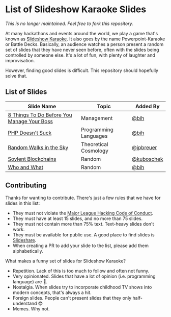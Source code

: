 # List of Slideshow Karaoke Slides

*This is no longer maintained. Feel free to fork this repository.*

At many hackathons and events around the world, we play a game that's known as [Slideshow Karaoke][wikipedia]. It also goes by the name Powerpoint-Karaoke or Battle Decks. Basically, an audience watches a person present a random set of slides that they have never seen before, often with the slides being controlled by someone else. It's a lot of fun, with plenty of laughter and improvisation.

However, finding good slides is difficult. This repository should hopefully solve that.

## List of Slides

| Slide Name | Topic | Added By |
| ---------- | ----- | -------- |
| [8 Things To Do Before You Manage Your Boss](https://www.slideshare.net/wiley/slideshare-8-things-to-do-before-you-manage-your-boss) | Management | [@bih](https://github.com/bih) |
| [PHP Doesn't Suck](https://www.slideshare.net/jmhobbs/php-doesnt-suck?qid=f86a8d4b-315d-469c-9d25-7975bd0caebe) | Programming Languages | [@bih](https://github.com/bih) |
| [Random Walks in the Sky](http://www.cosmo-ufes.org/uploads/1/3/7/0/13701821/vitoria2014.pdf) | Theoretical Cosmology | [@jpbreuer](https://github.com/jpbreuer) |
| [Soylent Blockchains](https://www.slideshare.net/SteveWaldman/soylent-blockchains) | Random | [@kuboschek](https://github.com/kuboschek) |
| [Who and What](https://www.slideshare.net/georgemelendez/questions-with-who-72442769?qid=c6e696e1-62f9-4563-be58-775a17641e0b) | Random | [@bih](https://github.com/bih) |


## Contributing

Thanks for wanting to contribute. There's just a few rules that we have for slides in this list:

- They must not violate the [Major League Hacking Code of Conduct][mlh-coc].
- They must have at least 15 slides, and no more than 75 slides.
- They must not contain more than 75% text. Text-heavy slides don't work.
- They must be available for public use. A good place to find slides is [Slideshare][slideshare].
- When creating a PR to add your slide to the list, please add them alphabetically.

What makes a funny set of slides for Slideshow Karaoke?

- Repetition. Lack of this is too much to follow and often not funny.
- Very opinionated. Slides that have a lot of opinion (i.e. programming language) are 💯.
- Nostalgia. When slides try to incorporate childhood TV shows into modern concepts, that's always a hit.
- Foreign slides. People can't present slides that they only half-understand 😎
- Memes. Why not.

[wikipedia]: https://en.wikipedia.org/wiki/Powerpoint-Karaoke
[slideshare]: https://www.slideshare.net
[slides]: SLIDES.md
[mlh-coc]: https://mlh.io/code-of-conduct
